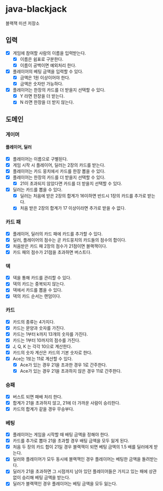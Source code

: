 # java-blackjack

블랙잭 미션 저장소

## 입력

- [x] 게임에 참여할 사람의 이름을 입력받는다.
    - [x] 이름은 쉼표로 구분한다.
    - [x] 이름이 공백이면 예외처리 한다.
- [x] 플레이어의 베팅 금액을 입력할 수 있다.
    - [x] 금액은 1원 이상이어야 한다.
    - [x] 금액은 숫자만 가능하다.
- [x] 플레이어는 한장의 카드를 더 받을지 선택할 수 있다.
    - [x] Y 라면 한장을 더 받는다.
    - [x] N 라면 한장을 더 받지 않는다.

## 도메인

### 게이머

#### 플레이어, 딜러

- [x] 플레이어는 이름으로 구별된다.
- [x] 게임 시작 시 플레이어, 딜러는 2장의 카드를 받는다.
- [x] 플레이어는 카드 뭉치에서 카드를 한장 뽑을 수 있다.
- [x] 플레이어는 한장의 카드를 더 받을지 선택할 수 있다.
    - [x] 21이 초과되지 않았다면 카드를 더 받을지 선택할 수 있다.
- [x] 딜러는 카드를 뽑을 수 있다.
    - [x] 딜러는 처음에 받은 2장의 합계가 16이하면 반드시 1장의 카드를 추가로 받는다.
    - [x] 처음 받은 2장의 합계가 17 이상이라면 추가로 받을 수 없다.

### 카드 패

- [x] 플레이어, 딜러의 카드 패에 카드를 추가할 수 있다.
- [x] 딜러, 플레이어의 점수는 곧 카드뭉치의 카드들의 점수의 합이다.
- [x] 처음받은 카드 패 2장의 점수가 21점이면 블랙잭이다.
- [x] 카드 패의 점수가 21점을 초과하면 버스트다.

### 덱

- [x] 덱을 통해 카드를 관리할 수 있다.
- [x] 덱의 카드는 중복되지 않는다.
- [x] 덱에서 카드를 뽑을 수 있다.
- [x] 덱의 카드 순서는 랜덤이다.

### 카드

- [x] 카드의 종류는 4가지다.
- [x] 카드는 문양과 숫자를 가진다.
- [x] 카드는 1부터 k까지 13개의 숫자를 가진다.
- [x] 카드는 1부터 10까지의 점수를 가진다.
- [x] J, Q, K 는 각각 10으로 계산한다.
- [x] 카드의 숫자 계산은 카드의 기본 숫자로 한다.
- [x] Ace는 1또는 11로 계산할 수 있다.
    - [x] Ace가 있는 경우 21을 초과한 경우 1로 간주한다.
    - [x] Ace가 있는 경우 21을 초과하지 않은 경우 11로 간주한다.

### 승패

- [x] 버스트 되면 패배 처리 한다.
- [x] 합계가 21을 초과하지 않고, 21에 더 가까운 사람이 승리한다.
- [x] 카드의 합계가 같을 경우 무승부다.

### 베팅

- [x] 플레이어는 게임을 시작할 때 배팅 금액을 정해야 한다.
- [x] 카드를 추가로 뽑아 21을 초과할 경우 배팅 금액을 모두 잃게 된다.
- [x] 처음 두 장의 카드 합이 21일 경우 블랙잭이 되면 베팅 금액의 1.5 배를 딜러에게 받는다.
- [x] 딜러와 플레이어가 모두 동시에 블랙잭인 경우 플레이어는 베팅한 금액을 돌려받는다.
- [x] 딜러가 21을 초과하면 그 시점까지 남아 있던 플레이어들은 가지고 있는 패에 상관없이 승리해 베팅 금액을 받는다.
- [x] 딜러가 블랙잭인 경우 플레이어는 베팅 금액을 모두 잃는다.
